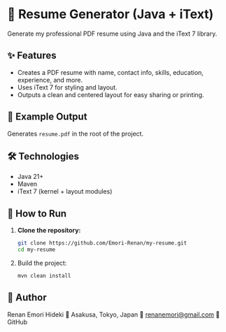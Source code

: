 # 📄 Resume Generator (Java + iText)

Generate my professional PDF resume using Java and the iText 7 library.

## ✨ Features

- Creates a PDF resume with name, contact info, skills, education, experience, and more.
- Uses iText 7 for styling and layout.
- Outputs a clean and centered layout for easy sharing or printing.

## 📌 Example Output

Generates `resume.pdf` in the root of the project. 

## 🛠 Technologies

- Java 21+
- Maven
- iText 7 (kernel + layout modules)

## 🚀 How to Run

1. **Clone the repository:**
   ```bash
   git clone https://github.com/Emori-Renan/my-resume.git
   cd my-resume
2. Build the project:
   ```bash
   mvn clean install

## 🧠 Author
Renan Emori Hideki
📍 Asakusa, Tokyo, Japan
📧 renanemori@gmail.com
🔗 GitHub
